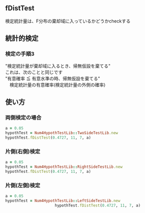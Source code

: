 fDistTest
---------
検定統計量は、F分布の棄却域に入っているかどうかcheckする

## 統計的検定
### 検定の手順3

"検定統計量が棄却域に入るとき、帰無仮設を棄てる"  
これは、次のことと同じです  
"有意確率 ≦ 有意水準の時、帰無仮設を棄てる"  
　検定統計量の有意確率(検定統計量の外側の確率)

## 使い方
### 両側検定の場合

```ruby
a = 0.05
hypothTest = Num4HypothTestLib::TwoSideTestLib.new
hypothTest.fDistTest(0.4727, 11, 7, a)
```

### 片側(右側)検定

```ruby
a = 0.05
hypothTest = Num4HypothTestLib::RightSideTestLib.new
hypothTest.fDistTest(0.4727, 11, 7, a)
```

### 片側(左側)検定

```ruby
a = 0.05
hypothTest = Num4HypothTestLib::LeftSideTestLib.new
                      hypothTest.fDistTest(0.4727, 11, 7, a)
```

